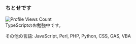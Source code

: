 ### ちとせです
![Profile Views Count](https://komarev.com/ghpvc/?username=nh-chitose&color=fe489b&label=%E2%98%85Profile+views)  
TypeScriptのお勉強中です。

その他の言語: JavaScript, Perl, PHP, Python, CSS, GAS, VBA
<!--
**nh-chitose/nh-chitose** is a ✨ _special_ ✨ repository because its `README.md` (this file) appears on your GitHub profile.

Here are some ideas to get you started:

- 🔭 I’m currently working on ...
- 🌱 I’m currently learning ...
- 👯 I’m looking to collaborate on ...
- 🤔 I’m looking for help with ...
- 💬 Ask me about ...
- 📫 How to reach me: ...
- 😄 Pronouns: ...
- ⚡ Fun fact: ...
-->
